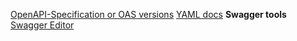 [OpenAPI-Specification or OAS versions](https://github.com/OAI/OpenAPI-Specification/tree/main/versions)
[YAML docs](https://yaml.org/spec/1.2.2)
**Swagger tools**
[Swagger Editor]()